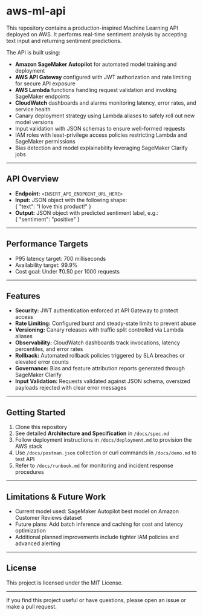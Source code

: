 # aws-ml-api

This repository contains a production-inspired Machine Learning API deployed on AWS. It performs real-time sentiment analysis by accepting text input and returning sentiment predictions.

The API is built using:

- **Amazon SageMaker Autopilot** for automated model training and deployment
- **AWS API Gateway** configured with JWT authorization and rate limiting for secure API exposure
- **AWS Lambda** functions handling request validation and invoking SageMaker endpoints
- **CloudWatch** dashboards and alarms monitoring latency, error rates, and service health
- Canary deployment strategy using Lambda aliases to safely roll out new model versions
- Input validation with JSON schemas to ensure well-formed requests
- IAM roles with least-privilege access policies restricting Lambda and SageMaker permissions
- Bias detection and model explainability leveraging SageMaker Clarify jobs

---

## API Overview

- **Endpoint:** `<INSERT_API_ENDPOINT_URL_HERE>`  
- **Input:** JSON object with the following shape:  
{
"text": "I love this product!"
}
- **Output:** JSON object with predicted sentiment label, e.g.:  
{
"sentiment": "positive"
}

---

## Performance Targets

- P95 latency target: 700 milliseconds  
- Availability target: 99.9%  
- Cost goal: Under ₹0.50 per 1000 requests

---

## Features

- **Security:** JWT authentication enforced at API Gateway to protect access  
- **Rate Limiting:** Configured burst and steady-state limits to prevent abuse  
- **Versioning:** Canary releases with traffic split controlled via Lambda aliases  
- **Observability:** CloudWatch dashboards track invocations, latency percentiles, and error rates  
- **Rollback:** Automated rollback policies triggered by SLA breaches or elevated error counts  
- **Governance:** Bias and feature attribution reports generated through SageMaker Clarify  
- **Input Validation:** Requests validated against JSON schema, oversized payloads rejected with clear error messages

---

## Getting Started

1. Clone this repository  
2. See detailed **Architecture and Specification** in `/docs/spec.md`  
3. Follow deployment instructions in `/docs/deployment.md` to provision the AWS stack  
4. Use `/docs/postman.json` collection or curl commands in `/docs/demo.md` to test API  
5. Refer to `/docs/runbook.md` for monitoring and incident response procedures  

---

## Limitations & Future Work

- Current model used: SageMaker Autopilot best model on Amazon Customer Reviews dataset  
- Future plans: Add batch inference and caching for cost and latency optimization  
- Additional planned improvements include tighter IAM policies and advanced alerting  

---

## License

This project is licensed under the MIT License.

---

If you find this project useful or have questions, please open an issue or make a pull request.
